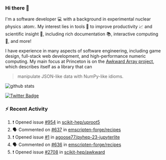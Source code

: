 ### Hi there 👋 

I'm a software developer 💻 with a background in experimental nuclear physics :atom:. My interest lies in tools :wrench: to improve productivity :chart_with_upwards_trend: and scientific insight :telescope:, including rich documentation 📚, interactive computing 🧮, and more! 

I have experience in many aspects of software engineering, including game design, full-stack web development, and high-performance numeric computing. My main focus at Princeton is on the [Awkward Array project](awkward-array.org/), which describes itself as a library that can 
> manipulate JSON-like data with NumPy-like idioms.

![github stats](https://github-readme-stats.vercel.app/api?username=agoose77&show_icons=true&hide_rank=true&hide_title=true&bg_color=30,e76445,904e95&text_color=efe3ec&icon_color=efe3ec)
<!--
**agoose77/agoose77** is a ✨ _special_ ✨ repository because its `README.md` (this file) appears on your GitHub profile.

Here are some ideas to get you started:

- 🔭 I’m currently working on ...
- 🌱 I’m currently learning ...
- 👯 I’m looking to collaborate on ...
- 🤔 I’m looking for help with ...
- 💬 Ask me about ...
- 📫 How to reach me: ...
- 😄 Pronouns: ...
- ⚡ Fun fact: ...
-->

[![Twitter Badge](https://img.shields.io/twitter/follow/agoose77?style=flat-square&logo=Twitter&logoColor=white&color=cornflowerblue)](https://twitter.com/agoose77)

### :zap: Recent Activity

<!--START_SECTION:activity-->
1. ❗ Opened issue [#954](https://github.com/scikit-hep/uproot5/issues/954) in [scikit-hep/uproot5](https://github.com/scikit-hep/uproot5)
2. 🗣 Commented on [#637](https://github.com/emscripten-forge/recipes/issues/637#issuecomment-1717216995) in [emscripten-forge/recipes](https://github.com/emscripten-forge/recipes)
3. ❗ Opened issue [#1](https://github.com/agoose77/pyhep-23-jupyterlite/issues/1) in [agoose77/pyhep-23-jupyterlite](https://github.com/agoose77/pyhep-23-jupyterlite)
4. 🗣 Commented on [#636](https://github.com/emscripten-forge/recipes/issues/636#issuecomment-1716253974) in [emscripten-forge/recipes](https://github.com/emscripten-forge/recipes)
5. ❗ Opened issue [#2708](https://github.com/scikit-hep/awkward/issues/2708) in [scikit-hep/awkward](https://github.com/scikit-hep/awkward)
<!--END_SECTION:activity-->
